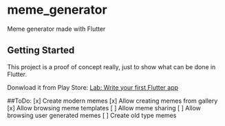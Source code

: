# meme_generator

Meme generator made with Flutter

## Getting Started

This project is a proof of concept really, just to show what can be done in Flutter.

Donwload it from Play Store:  [Lab: Write your first Flutter app](https://flutter.dev/docs/get-started/codelab)

##ToDo:
[x] Create modern memes
[x] Allow creating memes from gallery
[x] Allow browsing meme templates
[ ] Allow meme sharing
[ ] Allow browsing user generated memes
[ ] Create old type memes
